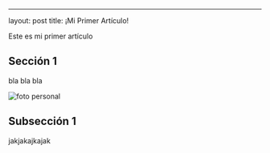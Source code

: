 ---
layout: post
title: ¡Mi Primer Artículo!

Este es mi primer artículo

## Sección 1

bla bla bla

![foto personal](https://github.com/matthy11.github.io/images/foto1.jpg)

## Subsección 1

jakjakajkajak
